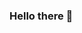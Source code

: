 ### Hello there 👋

<!--
**DevRaheem/DevRaheem** is a ✨ _special_ ✨ repository because its `README.md` (this file) appears on your GitHub profile.

Here are some ideas to get you started:

- 🔭 I’m currently working on various projects!
- 🌱 I’m currently learning HTML, Javascript and Python!
- 📫 How to reach me: raheemnaseem2011@gmail.com
- ⚡ Fun fact: I'm a self taught developer
-->
